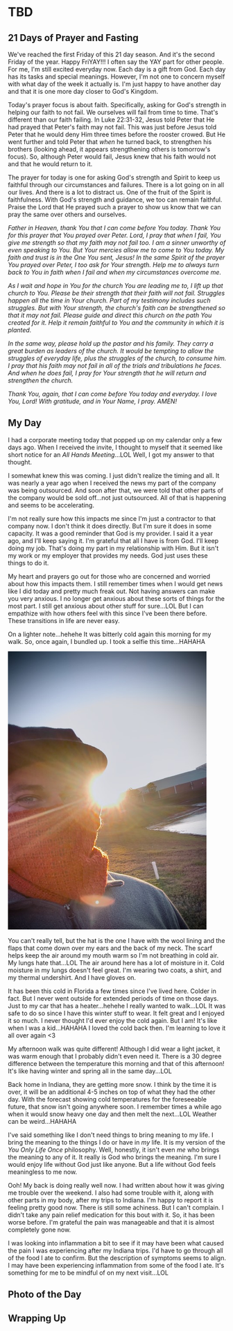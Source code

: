 # TBD

## 21 Days of Prayer and Fasting

We've reached the first Friday of this 21 day season. And it's the second Friday of the year. Happy FriYAY!!! I often say the YAY part for other people. For me, I'm still excited everyday now. Each day is a gift from God. Each day has its tasks and special meanings. However, I'm not one to concern myself with what day of the week it actually is. I'm just happy to have another day and that it is one more day closer to God's Kingdom.

Today's prayer focus is about faith. Specifically, asking for God's strength in helping our faith to not fail. We ourselves will fail from time to time. That's different than our faith failing. In Luke 22:31-32, Jesus told Peter that He had prayed that Peter's faith may not fail. This was just before Jesus told Peter that he would deny Him three times before the rooster crowed. But He went further and told Peter that *when* he turned back, to strengthen his brothers (looking ahead, it appears strengthening others is tomorrow's focus). So, although Peter would fail, Jesus knew that his faith would not and that he would return to it.

The prayer for today is one for asking God's strength and Spirit to keep us faithful through our circumstances and failures. There is a lot going on in all our lives. And there is a lot to distract us. One of the fruit of the Spirit is faithfulness. With God's strength and guidance, we too can remain faithful. Praise the Lord that He prayed such a prayer to show us know that we can pray the same over others and ourselves.

*Father in Heaven, thank You that I can come before You today. Thank You for this prayer that You prayed over Peter. Lord, I pray that when I fail, You give me strength so that my faith may not fail too. I am a sinner unworthy of even speaking to You. But Your mercies allow me to come to You today. My faith and trust is in the One You sent, Jesus! In the same Spirit of the prayer You prayed over Peter, I too ask for Your strength. Help me to always turn back to You in faith when I fail and when my circumstances overcome me.*

*As I wait and hope in You for the church You are leading me to, I lift up that church to You. Please be their strength that their faith will not fail. Struggles happen all the time in Your church. Part of my testimony includes such struggles. But with Your strength, the church's faith can be strengthened so that it may not fail. Please guide and direct this church on the path You created for it. Help it remain faithful to You and the community in which it is planted.*

*In the same way, please hold up the pastor and his family. They carry a great burden as leaders of the church. It would be tempting to allow the struggles of everyday life, plus the struggles of the church, to consume him. I pray that his faith may not fail in all of the trials and tribulations he faces. And when he does fail, I pray for Your strength that he will return and strengthen the church.*

*Thank You, again, that I can come before You today and everyday. I love You, Lord! With gratitude, and in Your Name, I pray. AMEN!*



## My Day

I had a corporate meeting today that popped up on my calendar only a few days ago. When I received the invite, I thought to myself that it seemed like short notice for an *All Hands Meeting*...LOL Well, I got my answer to that thought.

I somewhat knew this was coming. I just didn't realize the timing and all. It was nearly a year ago when I received the news my part of the company was being outsourced. And soon after that, we were told that other parts of the company would be sold off...not just outsourced. All of that is happening and seems to be accelerating.

I'm not really sure how this impacts me since I'm just a contractor to that company now. I don't think it does directly. But I'm sure it does in some capacity. It was a good reminder that God is my provider. I said it a year ago, and I'll keep saying it. I'm grateful that all I have is from God. I'll keep doing my job. That's doing my part in my relationship with Him. But it isn't my work or my employer that provides my needs. God just uses these things to do it.

My heart and prayers go out for those who are concerned and worried about how this impacts them. I still remember times when I would get news like I did today and pretty much freak out. Not having answers can make you very anxious. I no longer get anxious about these sorts of things for the most part. I still get anxious about other stuff for sure...LOL But I can empathize with how others feel with this since I've been there before. These transitions in life are never easy.

On a lighter note...hehehe It was bitterly cold again this morning for my walk. So, once again, I bundled up. I took a selfie this time...HAHAHA

![Selfie](./media/IMG_5020.jpeg)

You can't really tell, but the hat is the one I have with the wool lining and the flaps that come down over my ears and the back of my neck. The scarf helps keep the air around my mouth warm so I'm not breathing in cold air. My lungs hate that...LOL The air around here has a lot of moisture in it. Cold moisture in my lungs doesn't feel great. I'm wearing two coats, a shirt, and my thermal undershirt. And I have gloves on.

It has been this cold in Florida a few times since I've lived here. Colder in fact. But I never went outside for extended periods of time on those days. Just to my car that has a heater...hehehe I really wanted to walk...LOL It was safe to do so since I have this winter stuff to wear. It felt great and I enjoyed it so much. I never thought I'd ever enjoy the cold again. But I am! It's like when I was a kid...HAHAHA I loved the cold back then. I'm learning to love it all over again <3

My afternoon walk was quite different! Although I did wear a light jacket, it was warm enough that I probably didn't even need it. There is a 30 degree difference between the temperature this morning and that of this afternoon! It's like having winter and spring all in the same day...LOL

Back home in Indiana, they are getting more snow. I think by the time it is over, it will be an additional 4-5 inches on top of what they had the other day. With the forecast showing cold temperatures for the foreseeable future, that snow isn't going anywhere soon. I remember times a while ago when it would snow heavy one day and then melt the next...LOL Weather can be weird...HAHAHA

I've said something like I don't need things to bring meaning to my life. I bring the meaning to the things I do or have in *my* life. It is my version of the *You Only Life Once* philosophy. Well, honestly, it isn't even *me* who brings the meaning to any of it. It really is God who brings the meaning. I'm sure I would enjoy life without God just like anyone. But a life without God feels meaningless to me now.

Ooh! My back is doing really well now. I had written about how it was giving me trouble over the weekend. I also had some trouble with it, along with other parts in my body, after my trips to Indiana. I'm happy to report it is feeling pretty good now. There is still some achiness. But I can't complain. I didn't take any pain relief medication for this bout with it. So, it has been worse before. I'm grateful the pain was manageable and that it is almost completely gone now.

I was looking into inflammation a bit to see if it may have been what caused the pain I was experiencing after my Indiana trips. I'd have to go through all of the food I ate to confirm. But the description of symptoms seems to align. I may have been experiencing inflammation from some of the food I ate. It's something for me to be mindful of on my next visit...LOL



## Photo of the Day



## Wrapping Up

